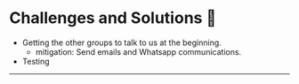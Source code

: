 

# Challenges and Solutions :thinking:
- Getting the other groups to talk to us at the beginning.
	- mitigation: Send emails and Whatsapp communications.
- Testing

---
